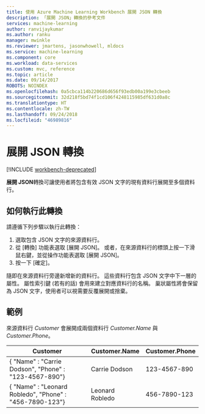 ```yaml
---
title: 使用 Azure Machine Learning Workbench 展開 JSON 轉換
description: 「展開 JSON」轉換的參考文件
services: machine-learning
author: ranvijaykumar
ms.author: ranku
manager: mwinkle
ms.reviewer: jmartens, jasonwhowell, mldocs
ms.service: machine-learning
ms.component: core
ms.workload: data-services
ms.custom: mvc, reference
ms.topic: article
ms.date: 09/14/2017
ROBOTS: NOINDEX
ms.openlocfilehash: 0a5cbca114b220686d656f93edb00a199e3cbeeb
ms.sourcegitcommit: 32d218f5bd74f1cd106f4248115985df631d0a8c
ms.translationtype: HT
ms.contentlocale: zh-TW
ms.lasthandoff: 09/24/2018
ms.locfileid: "46989816"
---
```

# <a name="expand-json-transformation"></a>展開 JSON 轉換

[!INCLUDE [workbench-deprecated](../../../includes/aml-deprecating-preview-2017.md)] 


**展開 JSON**轉換可讓使用者將包含有效 JSON 文字的現有資料行展開至多個資料行。

## <a name="how-to-perform-this-transformation"></a>如何執行此轉換

請遵循下列步驟以執行此轉換：
1. 選取包含 JSON 文字的來源資料行。
2. 從 [轉換] 功能表選取 [展開 JSON]。 或者，在來源資料行的標頭上按一下滑鼠右鍵，並從操作功能表選取 [展開 JSON]。 
3. 按一下 [確定]。 
 
隨即在來源資料行旁邊新增新的資料行。 這些資料行包含 JSON 文字中下一層的屬性。 屬性索引鍵 (若有的話) 會用來建立對應資料行的名稱。 巢狀屬性將會保留為 JSON 文字，使用者可以視需要反覆展開或捨棄。

## <a name="examples"></a>範例

來源資料行 *Customer* 會展開成兩個資料行 *Customer.Name* 與 *Customer.Phone*。

| Customer                                                | Customer.Name   | Customer.Phone |
|---------------------------------------------------------|-----------------|----------------|
| { "Name" : "Carrie Dodson", "Phone" : "123-4567-890"}   | Carrie Dodson   | 123-4567-890   |
| { "Name" : "Leonard Robledo", "Phone" : "456-7890-123"} | Leonard Robledo | 456-7890-123   |

